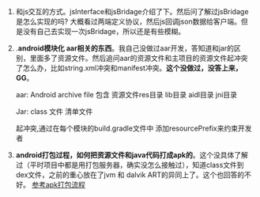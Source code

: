 1. 和js交互的方式。jsInterface和jsBridage介绍了下。然后问了解过jsBridage是怎么实现的吗? 大概看过两端定义协议，然后js回调json数据给客户端。但是没有自己去实现一次jsBridage，所以还是有些模糊。

2. .**android模块化 aar相关的东西**。我自己没做过aar开发，答知道和jar的区别，里面多了资源文件。然后追问aar的资源文件和主项目的资源文件起冲突了怎么办，比如string.xml冲突和manifest冲突。**这个没做过，没答上来，GG**。

   aar: Android archive file 包含 资源文件res目录 lib目录 aidl目录  jni目录 

   Jar: class 文件 清单文件

   起冲突,通过在每个模块的build.gradle文件中 添加resourcePrefix来约束开发者

    

3. **android打包过程，如何把资源文件和java代码打成apk的**。这个没具体了解过（平时项目中都是用打包服务器，确实没怎么接触过），知道class文件到dex文件，之前的重心放在了jvm 和 dalvik ART的异同上了。这个也回答的不好。
   [参考apk打包流程](https://link.jianshu.com/?t=http%3A%2F%2Fblog.csdn.net%2Fjason0539%2Farticle%2Fdetails%2F44917745)